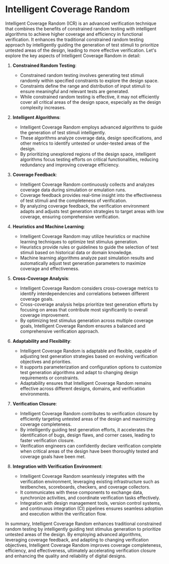 # Intelligent Coverage Random

Intelligent Coverage Random (ICR) is an advanced verification technique that combines the benefits of constrained random testing with intelligent algorithms to achieve higher coverage and efficiency in functional verification. It enhances the traditional constrained random testing approach by intelligently guiding the generation of test stimuli to prioritize untested areas of the design, leading to more effective verification. Let's explore the key aspects of Intelligent Coverage Random in detail:

1. **Constrained Random Testing**:
   - Constrained random testing involves generating test stimuli randomly within specified constraints to explore the design space.
   - Constraints define the range and distribution of input stimuli to ensure meaningful and relevant tests are generated.
   - While constrained random testing is effective, it may not efficiently cover all critical areas of the design space, especially as the design complexity increases.

2. **Intelligent Algorithms**:
   - Intelligent Coverage Random employs advanced algorithms to guide the generation of test stimuli intelligently.
   - These algorithms analyze coverage data, design specifications, and other metrics to identify untested or under-tested areas of the design.
   - By prioritizing unexplored regions of the design space, intelligent algorithms focus testing efforts on critical functionalities, reducing redundancy and improving coverage efficiency.

3. **Coverage Feedback**:
   - Intelligent Coverage Random continuously collects and analyzes coverage data during simulation or emulation runs.
   - Coverage feedback provides real-time insight into the effectiveness of test stimuli and the completeness of verification.
   - By analyzing coverage feedback, the verification environment adapts and adjusts test generation strategies to target areas with low coverage, ensuring comprehensive verification.

4. **Heuristics and Machine Learning**:
   - Intelligent Coverage Random may utilize heuristics or machine learning techniques to optimize test stimulus generation.
   - Heuristics provide rules or guidelines to guide the selection of test stimuli based on historical data or domain knowledge.
   - Machine learning algorithms analyze past simulation results and automatically adjust test generation parameters to maximize coverage and effectiveness.

5. **Cross-Coverage Analysis**:
   - Intelligent Coverage Random considers cross-coverage metrics to identify interdependencies and correlations between different coverage goals.
   - Cross-coverage analysis helps prioritize test generation efforts by focusing on areas that contribute most significantly to overall coverage improvement.
   - By optimizing test stimulus generation across multiple coverage goals, Intelligent Coverage Random ensures a balanced and comprehensive verification approach.

6. **Adaptability and Flexibility**:
   - Intelligent Coverage Random is adaptable and flexible, capable of adjusting test generation strategies based on evolving verification objectives and priorities.
   - It supports parameterization and configuration options to customize test generation algorithms and adapt to changing design requirements or constraints.
   - Adaptability ensures that Intelligent Coverage Random remains effective across different designs, domains, and verification environments.

7. **Verification Closure**:
   - Intelligent Coverage Random contributes to verification closure by efficiently targeting untested areas of the design and maximizing coverage completeness.
   - By intelligently guiding test generation efforts, it accelerates the identification of bugs, design flaws, and corner cases, leading to faster verification closure.
   - Verification engineers can confidently declare verification complete when critical areas of the design have been thoroughly tested and coverage goals have been met.

8. **Integration with Verification Environment**:
   - Intelligent Coverage Random seamlessly integrates with the verification environment, leveraging existing infrastructure such as testbenches, scoreboards, checkers, and coverage collectors.
   - It communicates with these components to exchange data, synchronize activities, and coordinate verification tasks effectively.
   - Integration with design management tools, version control systems, and continuous integration (CI) pipelines ensures seamless adoption and execution within the verification flow.

In summary, Intelligent Coverage Random enhances traditional constrained random testing by intelligently guiding test stimulus generation to prioritize untested areas of the design. By employing advanced algorithms, leveraging coverage feedback, and adapting to changing verification objectives, Intelligent Coverage Random improves coverage completeness, efficiency, and effectiveness, ultimately accelerating verification closure and enhancing the quality and reliability of digital designs.
